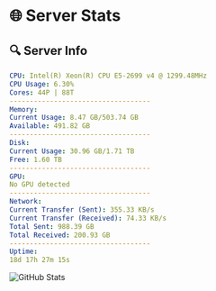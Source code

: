 # 🌐 Server Stats
## 🔍 Server Info
```yaml
CPU: Intel(R) Xeon(R) CPU E5-2699 v4 @ 1299.48MHz
CPU Usage: 6.30%
Cores: 44P | 88T
-----------------------------------
Memory:
Current Usage: 8.47 GB/503.74 GB
Available: 491.82 GB
-----------------------------------
Disk:
Current Usage: 30.96 GB/1.71 TB
Free: 1.60 TB
-----------------------------------
GPU:
No GPU detected
-----------------------------------
Network:
Current Transfer (Sent): 355.33 KB/s
Current Transfer (Received): 74.33 KB/s
Total Sent: 988.39 GB
Total Received: 200.93 GB
-----------------------------------
Uptime:
18d 17h 27m 15s
```
![GitHub Stats](https://img.shields.io/badge/Updated-2025-05-08_10:36:03-blue)